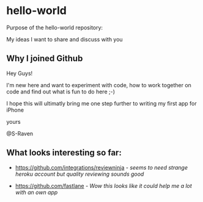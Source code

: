 # hello-world
Purpose of the hello-world repository: 

My ideas I want to share and discuss with you

## Why I joined Github

Hey Guys!

I'm new here and want to experiment with code, how to work together on code and find out what is fun to do here ;-)

I hope this will ultimatly bring me one step further to writing my first app for iPhone

yours

@S-Raven

## What looks interesting so far:
* https://github.com/integrations/reviewninja  *- seems to need strange heroku account but quality reviewing sounds good*

* https://github.com/fastlane  *- Wow this looks like it could help me a lot with an own app*

